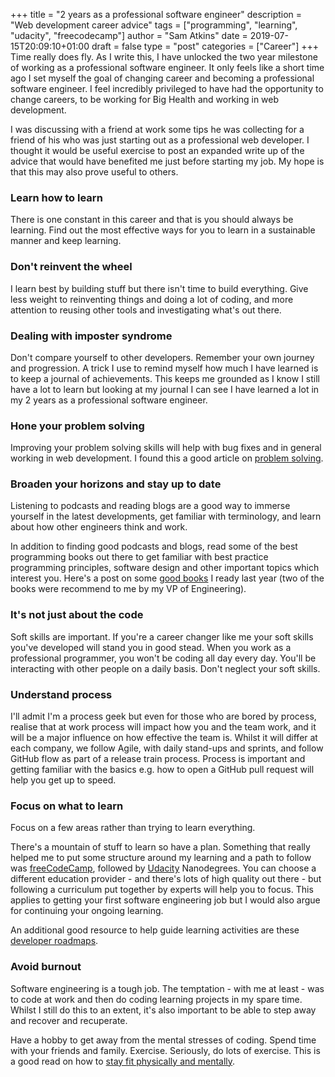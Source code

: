 +++
title = "2 years as a professional software engineer"
description = "Web development career advice"
tags = ["programming", "learning", "udacity", "freecodecamp"]
author = "Sam Atkins"
date = 2019-07-15T20:09:10+01:00
draft = false
type = "post"
categories = ["Career"]
+++
Time really does fly. As I write this, I have unlocked the two year milestone of working as a professional software engineer. It only feels like a short time ago I set myself the goal of changing career and becoming a professional software engineer.  I feel incredibly privileged to have had the opportunity to change careers, to be working for Big Health and working in web development.

I was discussing with a friend at work some tips he was collecting for a friend of his who was just starting out as a professional web developer. I thought it would be useful exercise to post an expanded write up of the advice that would have benefited me just before starting my job. My hope is that this may also prove useful to others.


### Learn how to learn

There is one constant in this career and that is you should always be learning. Find out the most effective ways for you to learn in a sustainable manner and keep learning.


### Don't reinvent the wheel

I learn best by building stuff but there isn't time to build everything. Give less weight to reinventing things and doing a lot of coding, and more attention to reusing other tools and investigating what's out there.


### Dealing with imposter syndrome

Don't compare yourself to other developers. Remember your own journey and progression. A trick I use to remind myself how much I have learned is to keep a journal of achievements. This keeps me grounded as I know I still have a lot to learn but looking at my journal I can see I have learned a lot in my 2 years as a professional software engineer.


### Hone your problem solving

Improving your problem solving skills will help with bug fixes and in general working in web development.  I found this a good article on [problem solving](https://dev.to/aspittel/moving-past-tutorials-8-tips-for-problem-solving-3e0p).


### Broaden your horizons and stay up to date

Listening to podcasts and reading blogs are a good way to immerse yourself in the latest developments, get familiar with terminology, and learn about how other engineers think and work.

In addition to finding good podcasts and blogs, read some of the best programming books out there to get familiar with best practice programming principles, software design and other important topics which interest you. Here's a post on some [good books](https://www.samatkins.me/post/recommended-programming-books/) I ready last year (two of the books were recommend to me by my VP of Engineering).


### It's not just about the code

Soft skills are important. If you're a career changer like me your soft skills you've developed will stand you in good stead. When you work as a professional programmer, you won't be coding all day every day. You'll be interacting with other people on a daily basis. Don't neglect your soft skills.


### Understand process

I'll admit I'm a process geek but even for those who are bored by process, realise that at work process will impact how you and the team work, and it will be a major influence on how effective the team is. Whilst it will differ at each company, we follow Agile, with daily stand-ups and sprints, and follow GitHub flow as part of a release train process. Process is important and getting familiar with the basics e.g. how to open a GitHub pull request will help you get up to speed.


### Focus on what to learn

Focus on a few areas rather than trying to learn everything.

There's a mountain of stuff to learn so have a plan. Something that really helped me to put some structure around my learning and a path to follow was [freeCodeCamp](https://www.freecodecamp.org), followed by [Udacity](https://udacity.com) Nanodegrees. You can choose a different education provider - and there's lots of high quality out there - but following a curriculum put together by experts will help you to focus. This applies to getting your first software engineering job but I would also argue for continuing your ongoing learning.

An additional good resource to help guide learning activities are these [developer roadmaps](https://github.com/kamranahmedse/developer-roadmap).


### Avoid burnout

Software engineering is a tough job. The temptation - with me at least - was to code at work and then do coding learning projects in my spare time. Whilst I still do this to an extent, it's also important to be able to step away and recover and recuperate.

Have a hobby to get away from the mental stresses of coding. Spend time with your friends and family. Exercise. Seriously, do lots of exercise. This is a good read on how to [stay fit physically and mentally](https://dev.to/ilonacodes/how-to-stay-fit-physically-and-mentally-and-keep-coding-5a4p).
